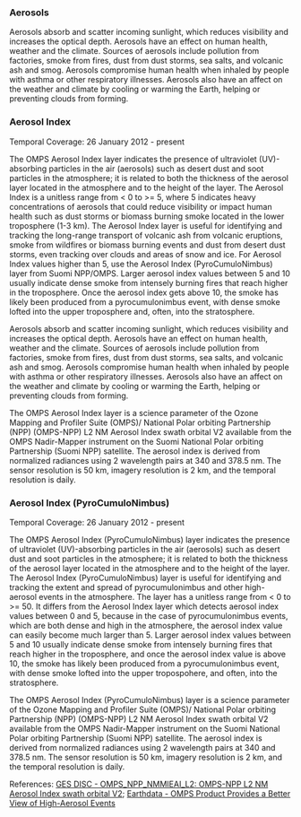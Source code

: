 ### Aerosols
Aerosols absorb and scatter incoming sunlight, which reduces visibility and increases the optical depth. Aerosols have an effect on human health, weather and the climate. Sources of aerosols include pollution from factories, smoke from fires, dust from dust storms, sea salts, and volcanic ash and smog. Aerosols compromise human health when inhaled by people with asthma or other respiratory illnesses. Aerosols also have an affect on the weather and climate by cooling or warming the Earth, helping or preventing clouds from forming.

### Aerosol Index
Temporal Coverage: 26 January 2012 - present

The OMPS Aerosol Index layer indicates the presence of ultraviolet (UV)-absorbing particles in the air (aerosols) such as desert dust and soot particles in the atmosphere; it is related to both the thickness of the aerosol layer located in the atmosphere and to the height of the layer. The Aerosol Index is a unitless range from < 0 to >= 5, where 5 indicates heavy concentrations of aerosols that could reduce visibility or impact human health such as dust storms or biomass burning smoke located in the lower troposphere (1-3 km). The Aerosol Index layer is useful for identifying and tracking the long-range transport of volcanic ash from volcanic eruptions, smoke from wildfires or biomass burning events and dust from desert dust storms, even tracking over clouds and areas of snow and ice. For Aerosol Index values higher than 5, use the Aerosol Index (PyroCumuloNimbus) layer from Suomi NPP/OMPS. Larger aerosol index values between 5 and 10 usually indicate dense smoke from intensely burning fires that reach higher in the troposphere. Once the aerosol index gets above 10, the smoke has likely been produced from a pyrocumulonimbus event, with dense smoke lofted into the upper troposphere and, often, into the stratosphere.

Aerosols absorb and scatter incoming sunlight, which reduces visibility and increases the optical depth. Aerosols have an effect on human health, weather and the climate. Sources of aerosols include pollution from factories, smoke from fires, dust from dust storms, sea salts, and volcanic ash and smog. Aerosols compromise human health when inhaled by people with asthma or other respiratory illnesses. Aerosols also have an affect on the weather and climate by cooling or warming the Earth, helping or preventing clouds from forming.

The OMPS Aerosol Index layer is a science parameter of the Ozone Mapping and Profiler Suite (OMPS)/ National Polar orbiting Partnership (NPP) (OMPS-NPP) L2 NM Aerosol Index swath orbital V2 available from the OMPS Nadir-Mapper instrument on the Suomi National Polar orbiting Partnership (Suomi NPP) satellite. The aerosol index is derived from normalized radiances using 2 wavelength pairs at 340 and 378.5 nm. The sensor resolution is 50 km, imagery resolution is 2 km, and the temporal resolution is daily.

### Aerosol Index (PyroCumuloNimbus)
Temporal Coverage: 26 January 2012 - present

The OMPS Aerosol Index (PyroCumuloNimbus) layer indicates the presence of ultraviolet (UV)-absorbing particles in the air (aerosols) such as desert dust and soot particles in the atmosphere; it is related to both the thickness of the aerosol layer located in the atmosphere and to the height of the layer. The Aerosol Index (PyroCumuloNimbus) layer is useful for identifying and tracking the extent and spread of pyrocumulonimbus and other high-aerosol events in the atmosphere. The layer has a unitless range from < 0 to >= 50. It differs from the Aerosol Index layer which detects aerosol index values between 0 and 5, because in the case of pyrocumulonimbus events, which are both dense and high in the atmosphere, the aerosol index value can easily become much larger than 5. Larger aerosol index values between 5 and 10 usually indicate dense smoke from intensely burning fires that reach higher in the troposphere, and once the aerosol index value is above 10, the smoke has likely been produced from a pyrocumulonimbus event, with dense smoke lofted into the upper tropospohere, and often, into the stratosphere.

The OMPS Aerosol Index (PyroCumuloNimbus) layer is a science parameter of the Ozone Mapping and Profiler Suite (OMPS)/ National Polar orbiting Partnership (NPP) (OMPS-NPP) L2 NM Aerosol Index swath orbital V2 available from the OMPS Nadir-Mapper instrument on the Suomi National Polar orbiting Partnership (Suomi NPP) satellite. The aerosol index is derived from normalized radiances using 2 wavelength pairs at 340 and 378.5 nm. The sensor resolution is 50 km, imagery resolution is 2 km, and the temporal resolution is daily.

References: [GES DISC - OMPS_NPP_NMMIEAI_L2: OMPS-NPP L2 NM Aerosol Index swath orbital V2](https://disc.gsfc.nasa.gov/datasets/OMPS_NPP_NMMIEAI_L2_2/summary); [Earthdata - OMPS Product Provides a Better View of High-Aerosol Events](https://earthdata.nasa.gov/learn/articles/tools-and-technology-articles/lance-pyrocb-product)
